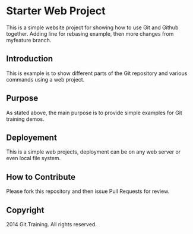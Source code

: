 # Starter Web Project

This is a simple website project for showing how to use Git and Github together.
Adding line for rebasing example, then more changes from myfeature branch.

## Introduction

This is example is to show different parts of the Git repository and various commands
using a web project.

## Purpose

As stated above, the main purpose is to provide simple examples for Git training demos.

## Deployement 

This is a simple web projects, deployment can be on any web server or even local file system.

## How to Contribute

Please fork this repository and then issue Pull Requests for review.

## Copyright

2014 Git.Training. All rights reserved.